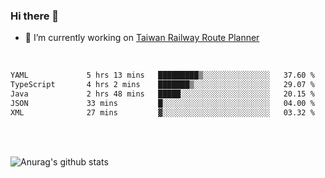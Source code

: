 ### Hi there 👋

- 🔭 I’m currently working on [Taiwan Railway Route Planner](https://github.com/Taiwan-Railway-Route-Planner)

<br/>

<!--START_SECTION:waka-->

```txt
YAML             5 hrs 13 mins   █████████▒░░░░░░░░░░░░░░░   37.60 %
TypeScript       4 hrs 2 mins    ███████▒░░░░░░░░░░░░░░░░░   29.07 %
Java             2 hrs 48 mins   █████░░░░░░░░░░░░░░░░░░░░   20.15 %
JSON             33 mins         █░░░░░░░░░░░░░░░░░░░░░░░░   04.00 %
XML              27 mins         ▓░░░░░░░░░░░░░░░░░░░░░░░░   03.32 %
```

<!--END_SECTION:waka-->

<br/>
<br/>

![Anurag's github stats](https://github-readme-stats.vercel.app/api?username=DepickereSven&show_icons=true&theme=tokyonight)



<!--
**DepickereSven/DepickereSven** is a ✨ _special_ ✨ repository because its `README.md` (this file) appears on your GitHub profile.

Here are some ideas to get you started:

- 🔭 I’m currently working on ...
- 🌱 I’m currently learning ...
- 👯 I’m looking to collaborate on ...
- 🤔 I’m looking for help with ...
- 💬 Ask me about ...
- 📫 How to reach me: ...
- 😄 Pronouns: ...
- ⚡ Fun fact: ...
-->
